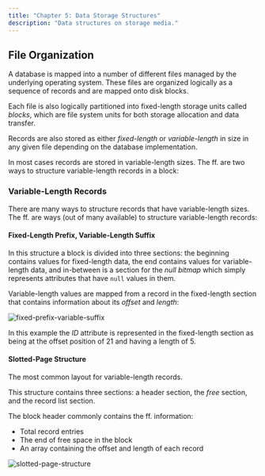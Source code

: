 ```yaml
---
title: "Chapter 5: Data Storage Structures"
description: "Data structures on storage media."
---
```


## File Organization

A database is mapped into a number of different files managed by the underlying operating 
system. These files are organized logically as a sequence of records and are mapped onto 
disk blocks.

Each file is also logically partitioned into fixed-length storage units called _blocks_, 
which are file system units for both storage allocation and data transfer.

Records are also stored as either _fixed-length_ or _variable-length_ in size in any given 
file depending on the database implementation.

In most cases records are stored in variable-length sizes. The ff. are two ways to 
structure variable-length records in a block:

### Variable-Length Records

There are many ways to structure records that have variable-length sizes. The ff. are 
ways (out of many available) to structure variable-length records:

#### Fixed-Length Prefix, Variable-Length Suffix

In this structure a block is divided into three sections: the beginning contains values 
for fixed-length data, the end contains values for variable-length data, and in-between 
is a section for the *null bitmap* which simply represents attributes that have `null` 
values in them.

Variable-length values are mapped from a record in the fixed-length section that contains 
information about its *offset* and *length*:

![fixed-prefix-variable-suffix](/images/figures/database/fixed-prefix-variable-suffix.png)

In this example the $ID$ attribute is represented in the fixed-length section as being 
at the offset position of $21$ and having a length of $5$.

#### Slotted-Page Structure

The most common layout for variable-length records.

This structure contains three sections: a header section, the *free* section, and 
the record list section.

The block header commonly contains the ff. information:

- Total record entries
- The end of free space in the block
- An array containing the offset and length of each record

![slotted-page-structure](/images/figures/database/slotted-page-structure.png)
